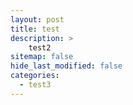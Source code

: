 ```yaml
---
layout: post
title: test
description: >
    test2
sitemap: false
hide_last_modified: false
categories:
  - test3
---
```

